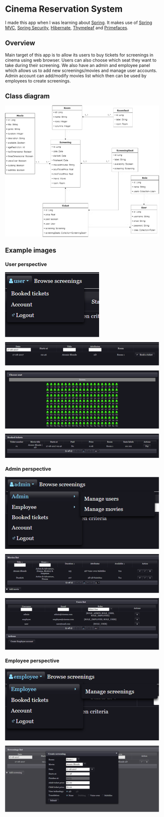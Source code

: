 # Cinema Reservation System
I made this app when I was learning about [Spring](http://spring.io). It makes use of [Spring MVC](https://docs.spring.io/spring/docs/current/spring-framework-reference/web.html), [Spring Security](https://projects.spring.io/spring-security/), [Hibernate](http://hibernate.org/), [Thymeleaf](https://www.thymeleaf.org) and [Primefaces](https://www.primefaces.org/).

## Overview
Main target of this app is to allow its users to buy tickets for screenings in cinema using web browser. Users can also choose which seat they want to take during their screening. We also have an admin and employee panel which allows us to add new screenings/movies and manage user accounts. Admin account can add/modify movies list which then can be used by employees to create screenings.

## Class diagram
![Class diagram](readme_img/cinema_class_diagram.jpg)
## Example images
### User perspective
![Class diagram](readme_img/user1.png)

![Class diagram](readme_img/user2.png)

![Class diagram](readme_img/user3.png)

![Class diagram](readme_img/user4.png)

### Admin perspective

![Class diagram](readme_img/admin1.png)

![Class diagram](readme_img/admin2.png)

![Class diagram](readme_img/admin3.png)

### Employee perspective

![Class diagram](readme_img/employee1.png)

![Class diagram](readme_img/employee2.png)